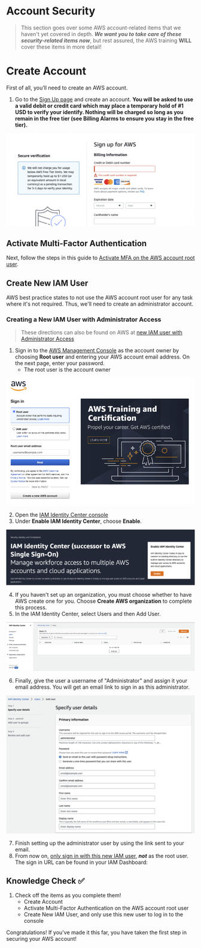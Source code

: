 # Account Security

> This section goes over some AWS account-related items that we haven't yet covered in depth. ***We want you to take care of these security-related items now***, but rest assured, the AWS training **WILL** cover these items in more detail!

# Create Account

First of all, you’ll need to create an AWS account. 

1. Go to the [Sign Up page](https://portal.aws.amazon.com/billing/signup) and create an account. **You will be asked to use a valid debit or credit card which may place a temporary hold of #1 USD to verify your identify. Nothing will be charged so long as you remain in the free tier (see Billing Alarms to ensure you stay in the free tier).** 

![AWS Login](./assets/3.AWSLogin.png)

## Activate Multi-Factor Authentication

Next, follow the steps in this guide to [Activate MFA on the AWS account root user](https://docs.aws.amazon.com/IAM/latest/UserGuide/id_credentials_mfa_enable_virtual.html#enable-virt-mfa-for-root).

## Create New IAM User

AWS best practice states to not use the AWS account root user for any task where it's not required. Thus, we'll need to create an administrator account.

### Creating a New IAM User with Administrator Access

> These directions can also be found on AWS at [new IAM user with Administrator Access]( https://docs.aws.amazon.com/IAM/latest/UserGuide/getting-started_create-admin-group.html)

1. Sign in to the [AWS Management Console](https://console.aws.amazon.com/) as the account owner by choosing **Root user** and entering your AWS account email address. On the next page, enter your password.
    - The root user is the account owner

![AWS Root User](./assets/3.AWSRoot.png)

2. Open the [IAM Identity Center console](https://console.aws.amazon.com/singlesignon)
3. Under **Enable IAM Identity Center**, choose **Enable**.

![IAM Identity Center](./assets/3.AWSIAM.png)

4. If you haven't set up an organization, you must choose whether to have AWS create one for you. Choose **Create AWS organization** to complete this process.
5. In the IAM Identity Center, select Users and then Add User. 

![IAM Identity Center](./assets/3.AWSIdentityCenter.png)

6. Finally, give the user a username of "Administrator" and assign it your email address. You will get an email link to sign in as this administrator.

![User Details](./assets/3.AWSAddUser.png)

7. Finish setting up the administrator user by using the link sent to your email.
8. From now on, [only sign in with this new IAM user](https://docs.aws.amazon.com/IAM/latest/UserGuide/getting-started_how-users-sign-in.html), ***not*** as the root user. The sign in URL can be found in your IAM Dashboard:

## Knowledge Check ✅
1. Check off the items as you complete them!
    - Create Account
    - Activate Multi-Factor Authentication on the AWS account root user
    - Create New IAM User, and only use this new user to log in to the console

Congratulations! If you've made it this far, you have taken the first step in securing your AWS account!